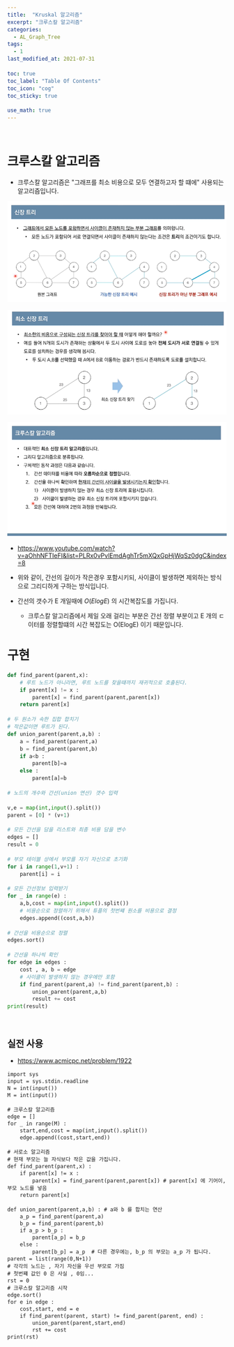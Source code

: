 ```yaml
---
title:  "Kruskal 알고리즘"
excerpt: "크루스칼 알고리즘"
categories:
  - AL_Graph_Tree
tags:
  - 1
last_modified_at: 2021-07-31

toc: true
toc_label: "Table Of Contents"
toc_icon: "cog"
toc_sticky: true

use_math: true
---
```


<br>

# 크루스칼 알고리즘

- 크루스칼 알고리즘은 "그래프를 최소 비용으로 모두 연결하고자 할 떄에" 사용되는 알고리즘입니다. 

![png](/assets/images/Python/18_1.png)

![png](/assets/images/Python/18_2.png)

![png](/assets/images/Python/18_3.png)

- https://www.youtube.com/watch?v=aOhhNFTIeFI&list=PLRx0vPvlEmdAghTr5mXQxGpHjWqSz0dgC&index=8

- 위와 같이, 간선의 길이가 작은경우 포함시키되, 사이클이 발생하면 제외하는 방식으로 그리디하게 구하는 방식입니다. 
- 간선의 갯수가 E 개일때에 $O(ElogE)$ 의 시간복잡도를 가집니다. 
  - 크루스칼 알고리즘에서 제일 오래 걸리는 부분은 간선 정렬 부분이고 E 개의 ㄷ이터를 정렬할떄의 시간 복잡도는 O(ElogE) 이기 때문입니다. 

# 구현

```python
def find_parent(parent,x):
    # 루트 노드가 아니라면, 루트 노드를 찾을떄까지 재귀적으로 호출된다.
    if parent[x] != x :
        parent[x] = find_parent(parent,parent[x])
    return parent[x]

# 두 원소가 속한 집합 합치기
# 작은값이면 루트가 된다.
def union_parent(parent,a,b) :
    a = find_parent(parent,a)
    b = find_parent(parent,b)
    if a<b :
        parent[b]=a
    else :
        parent[a]=b

# 노드의 개수와 간선(union 연산) 갯수 입력

v,e = map(int,input().split())
parent = [0] * (v+1)

# 모든 간선을 담을 리스트와 최종 비용 담을 변수
edges = []
result = 0

# 부모 테이블 상에서 부모를 자기 자신으로 초기화
for i in range(1,v+1) :
    parent[i] = i

# 모든 간선정보 입력받기
for _ in range(e) :
    a,b,cost = map(int,input().split())
    # 비용순으로 정렬하기 위해서 튜플의 첫번쨰 원소를 비용으로 결정
    edges.append((cost,a,b))

# 간선을 비용순으로 정렬
edges.sort()

# 간선을 하나씩 확인
for edge in edges :
    cost , a, b = edge
    # 사이클이 발생하지 않는 경우에만 포함
    if find_parent(parent,a) != find_parent(parent,b) :
        union_parent(parent,a,b)
        result += cost
print(result)
```



<br>

## 실전 사용

- <https://www.acmicpc.net/problem/1922>

```pypthon
import sys
input = sys.stdin.readline
N = int(input())
M = int(input())

# 크루스칼 알고리즘
edge = []
for _ in range(M) :
    start,end,cost = map(int,input().split())
    edge.append((cost,start,end))

# 서로소 알고리즘
# 현재 부모는 늘 자식보다 작은 값을 가집니다.
def find_parent(parent,x) :
    if parent[x] != x :
        parent[x] = find_parent(parent,parent[x]) # parent[x] 에 기어이, 부모 노드를 넣음
    return parent[x]

def union_parent(parent,a,b) : # a와 b 를 합치는 연산
    a_p = find_parent(parent,a)
    b_p = find_parent(parent,b)
    if a_p > b_p :
        parent[a_p] = b_p
    else :
        parent[b_p] = a_p  # 다른 경우에는, b_p 의 부모는 a_p 가 됩니다.
parent = list(range(0,N+1))
# 각각의 노드는 , 자기 자신을 우선 부모로 가짐
# 첫번쨰 값인 0 은 사실 , 0임...
rst = 0
# 크루스칼 알고리즘 시작
edge.sort()
for e in edge :
    cost,start, end = e
    if find_parent(parent, start) != find_parent(parent, end) :
        union_parent(parent,start,end)
        rst += cost
print(rst)
```

